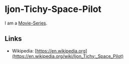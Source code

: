 # Ijon-Tichy-Space-Pilot

I am a [Movie-Series](200300003.md).

## Links

- Wikipedia: [https://en.wikipedia.org](https://en.wikipedia.org/wiki/Ijon_Tichy:_Space_Pilot)
